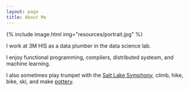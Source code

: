 ```yaml
---
layout: page
title: About Me
---
```


{% include image.html img="resources/portrait.jpg" %}

I work at 3M HIS as a data plumber in the data science lab.

I enjoy functional programming, compilers, distributed systesm, and machine learning.

I also sometimes play trumpet with the [Salt Lake Symphony](http://www.saltlakesymphony.org/), climb, hike, bike, ski, and make [pottery](pottery).

